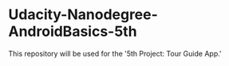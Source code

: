 # Udacity-Nanodegree-AndroidBasics-5th
This repository will be used for the '5th Project: Tour Guide App.'
